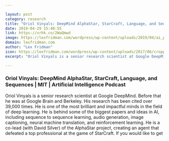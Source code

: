 ```yaml
---

layout: post
category: research
title: "Oriol Vinyals: DeepMind AlphaStar, StarCraft, Language, and Sequences"
date: 2019-04-29 15:40:55
link: https://vrhk.co/2WaQmwd
image: https://lexfridman.com/wordpress/wp-content/uploads/2019/04/ai_podcast_oriol_vinyals.png
domain: lexfridman.com
author: "Lex Fridman"
icon: https://lexfridman.com/wordpress/wp-content/uploads/2017/06/cropped-lex-favicon-4-1-180x180.png
excerpt: "Oriol Vinyals is a senior research scientist at Google DeepMind. Before that he was at Google Brain and Berkeley. His research has been cited over 39,000 times. He is one of the most brilliant and impactful minds in the field of deep learning. He is behind some of the biggest papers and ideas in AI, including sequence to sequence learning, audio generation, image captioning, neural machine translation, and reinforcement learning. He is a co-lead (with David Silver) of the AlphaStar project, creating an agent that defeated a top professional at the game of StarCraft. If you would like to get"

---
```


### Oriol Vinyals: DeepMind AlphaStar, StarCraft, Language, and Sequences | MIT | Artificial Intelligence Podcast

Oriol Vinyals is a senior research scientist at Google DeepMind. Before that he was at Google Brain and Berkeley. His research has been cited over 39,000 times. He is one of the most brilliant and impactful minds in the field of deep learning. He is behind some of the biggest papers and ideas in AI, including sequence to sequence learning, audio generation, image captioning, neural machine translation, and reinforcement learning. He is a co-lead (with David Silver) of the AlphaStar project, creating an agent that defeated a top professional at the game of StarCraft. If you would like to get